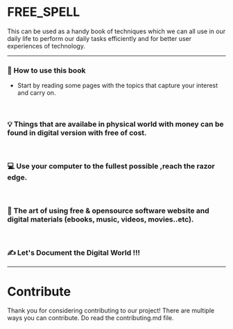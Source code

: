 # FREE_SPELL
<p>
This can be used as a handy book of techniques which we can all use in our daily life to perform our daily tasks efficiently and for better user experiences of technology.
</p> 

---

### 🤔 How to use this book 

- Start by reading some pages with the topics that capture your interest and carry on.

<br>

### 💡 Things that are availabe in physical world with money can be found in digital version with free of cost.
<br>

### 💻 Use your computer to the fullest possible ,reach the razor edge.
<br>

### 🎁 The art of using free & opensource software website and digital materials (ebooks, music, videos, movies..etc).
<br>

### ✍️ Let's Document the Digital World !!! 
<hr>

# Contribute

Thank you for considering contributing to our project! There are multiple ways you can contribute. Do read the contributing.md file.

